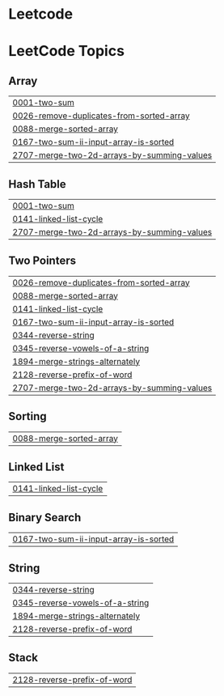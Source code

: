 # Leetcode
<!---LeetCode Topics Start-->
# LeetCode Topics
## Array
|  |
| ------- |
| [0001-two-sum](https://github.com/Akhil-30/Leetcode/tree/master/0001-two-sum) |
| [0026-remove-duplicates-from-sorted-array](https://github.com/Akhil-30/Leetcode/tree/master/0026-remove-duplicates-from-sorted-array) |
| [0088-merge-sorted-array](https://github.com/Akhil-30/Leetcode/tree/master/0088-merge-sorted-array) |
| [0167-two-sum-ii-input-array-is-sorted](https://github.com/Akhil-30/Leetcode/tree/master/0167-two-sum-ii-input-array-is-sorted) |
| [2707-merge-two-2d-arrays-by-summing-values](https://github.com/Akhil-30/Leetcode/tree/master/2707-merge-two-2d-arrays-by-summing-values) |
## Hash Table
|  |
| ------- |
| [0001-two-sum](https://github.com/Akhil-30/Leetcode/tree/master/0001-two-sum) |
| [0141-linked-list-cycle](https://github.com/Akhil-30/Leetcode/tree/master/0141-linked-list-cycle) |
| [2707-merge-two-2d-arrays-by-summing-values](https://github.com/Akhil-30/Leetcode/tree/master/2707-merge-two-2d-arrays-by-summing-values) |
## Two Pointers
|  |
| ------- |
| [0026-remove-duplicates-from-sorted-array](https://github.com/Akhil-30/Leetcode/tree/master/0026-remove-duplicates-from-sorted-array) |
| [0088-merge-sorted-array](https://github.com/Akhil-30/Leetcode/tree/master/0088-merge-sorted-array) |
| [0141-linked-list-cycle](https://github.com/Akhil-30/Leetcode/tree/master/0141-linked-list-cycle) |
| [0167-two-sum-ii-input-array-is-sorted](https://github.com/Akhil-30/Leetcode/tree/master/0167-two-sum-ii-input-array-is-sorted) |
| [0344-reverse-string](https://github.com/Akhil-30/Leetcode/tree/master/0344-reverse-string) |
| [0345-reverse-vowels-of-a-string](https://github.com/Akhil-30/Leetcode/tree/master/0345-reverse-vowels-of-a-string) |
| [1894-merge-strings-alternately](https://github.com/Akhil-30/Leetcode/tree/master/1894-merge-strings-alternately) |
| [2128-reverse-prefix-of-word](https://github.com/Akhil-30/Leetcode/tree/master/2128-reverse-prefix-of-word) |
| [2707-merge-two-2d-arrays-by-summing-values](https://github.com/Akhil-30/Leetcode/tree/master/2707-merge-two-2d-arrays-by-summing-values) |
## Sorting
|  |
| ------- |
| [0088-merge-sorted-array](https://github.com/Akhil-30/Leetcode/tree/master/0088-merge-sorted-array) |
## Linked List
|  |
| ------- |
| [0141-linked-list-cycle](https://github.com/Akhil-30/Leetcode/tree/master/0141-linked-list-cycle) |
## Binary Search
|  |
| ------- |
| [0167-two-sum-ii-input-array-is-sorted](https://github.com/Akhil-30/Leetcode/tree/master/0167-two-sum-ii-input-array-is-sorted) |
## String
|  |
| ------- |
| [0344-reverse-string](https://github.com/Akhil-30/Leetcode/tree/master/0344-reverse-string) |
| [0345-reverse-vowels-of-a-string](https://github.com/Akhil-30/Leetcode/tree/master/0345-reverse-vowels-of-a-string) |
| [1894-merge-strings-alternately](https://github.com/Akhil-30/Leetcode/tree/master/1894-merge-strings-alternately) |
| [2128-reverse-prefix-of-word](https://github.com/Akhil-30/Leetcode/tree/master/2128-reverse-prefix-of-word) |
## Stack
|  |
| ------- |
| [2128-reverse-prefix-of-word](https://github.com/Akhil-30/Leetcode/tree/master/2128-reverse-prefix-of-word) |
<!---LeetCode Topics End-->